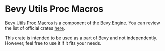 # Bevy Utils Proc Macros

[Bevy Utils Proc Macros](https://github.com/bevyengine/bevy/tree/main/crates/bevy_utils/macros)  is a component of the [Bevy Engine](https://bevyengine.org/). You can review the list of official crates [here](https://github.com/bevyengine/bevy/tree/main/crates).

This crate is intended to be used as a part of [Bevy](https://crates.io/crates/bevy) and not independently. However, feel free to use it if it fits your needs.
